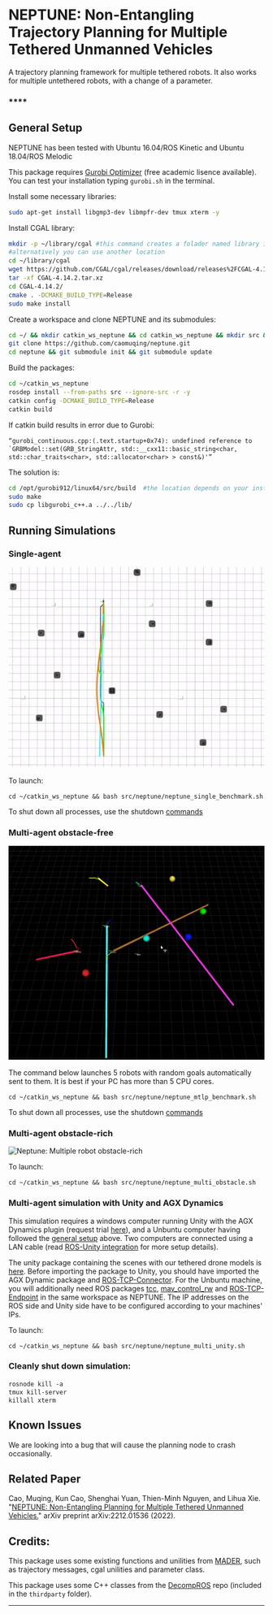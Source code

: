 # NEPTUNE: Non-Entangling Trajectory Planning for Multiple Tethered Unmanned Vehicles #

A trajectory planning framework for multiple tethered robots. It also works for multiple untethered robots, with a change of a parameter.
### ****



## General Setup

NEPTUNE has been tested with Ubuntu 16.04/ROS Kinetic and Ubuntu 18.04/ROS Melodic

This package requires [Gurobi Optimizer](https://www.gurobi.com/products/gurobi-optimizer/) (free academic lisence available). You can test your installation typing `gurobi.sh` in the terminal.

Install some necessary libraries:

```bash
sudo apt-get install libgmp3-dev libmpfr-dev tmux xterm -y   
```
Install CGAL library:

```bash
mkdir -p ~/library/cgal #this command creates a folader named library in your home directory
#alternatively you can use another location
cd ~/library/cgal
wget https://github.com/CGAL/cgal/releases/download/releases%2FCGAL-4.14.2/CGAL-4.14.2.tar.xz
tar -xf CGAL-4.14.2.tar.xz
cd CGAL-4.14.2/
cmake . -DCMAKE_BUILD_TYPE=Release
sudo make install   
```

Create a workspace and clone NEPTUNE and its submodules:

```bash
cd ~/ && mkdir catkin_ws_neptune && cd catkin_ws_neptune && mkdir src && cd src
git clone https://github.com/caomuqing/neptune.git
cd neptune && git submodule init && git submodule update
```

Build the packages:

```bash
cd ~/catkin_ws_neptune
rosdep install --from-paths src --ignore-src -r -y
catkin config -DCMAKE_BUILD_TYPE=Release
catkin build
```

If catkin build results in error due to Gurobi:
```
“gurobi_continuous.cpp:(.text.startup+0x74): undefined reference to
`GRBModel::set(GRB_StringAttr, std::__cxx11::basic_string<char,
std::char_traits<char>, std::allocator<char> > const&)'”
```
The solution is:

```bash
cd /opt/gurobi912/linux64/src/build  #the location depends on your installation directory
sudo make
sudo cp libgurobi_c++.a ../../lib/
```

## Running Simulations

### Single-agent
![Neptune: Single robot benchmark](./neptune/imgs/single.gif)

To launch:
```
cd ~/catkin_ws_neptune && bash src/neptune/neptune_single_benchmark.sh
```
To shut down all processes, use the shutdown [commands](#cleanly-shut-down-simulation)


### Multi-agent obstacle-free

![Neptune: Multiple robot benchmark](./neptune/imgs/mtlp.gif)

The command below launches 5 robots with random goals automatically sent to them. It is best if your PC has more than 5 CPU cores.

```
cd ~/catkin_ws_neptune && bash src/neptune/neptune_mtlp_benchmark.sh
```
To shut down all processes, use the shutdown [commands](#cleanly-shut-down-simulation)

### Multi-agent obstacle-rich

![Neptune: Multiple robot obstacle-rich](./neptune/imgs/multiple.gif)

To launch:
```
cd ~/catkin_ws_neptune && bash src/neptune/neptune_multi_obstacle.sh
```

### Multi-agent simulation with Unity and AGX Dynamics
This simulation requires a windows computer running Unity with the AGX Dynamics plugin (request trial [here](https://www.algoryx.se/agx-unity/)), and a Unbuntu computer having followed the [general setup](#general-setup) above. Two computers are connected using a LAN cable (read [ROS-Unity integration](https://github.com/Unity-Technologies/Unity-Robotics-Hub/blob/main/tutorials/ros_unity_integration/README.md) for more setup details).

The unity package containing the scenes with our tethered drone models is [here](https://drive.google.com/file/d/1VJBm-ERsw9e6_UiGV-W3uzLhE_lfuD_O/view?usp=sharing). Before importing the package to Unity, you should have imported the AGX Dynamic package and [ROS-TCP-Connector](https://github.com/Unity-Technologies/ROS-TCP-Connector).
For the Unbuntu machine, you will additionally need ROS packages [tcc](https://github.com/caomuqing/tcc), [mav_control_rw](https://github.com/caomuqing/mav_control_rw) and [ROS-TCP-Endpoint](https://github.com/Unity-Technologies/ROS-TCP-Endpoint) in the same workspace as NEPTUNE. The IP addresses on the ROS side and Unity side have to be configured according to your machines' IPs.

To launch:
```
cd ~/catkin_ws_neptune && bash src/neptune/neptune_multi_unity.sh
```

### Cleanly shut down simulation:
```
rosnode kill -a
tmux kill-server
killall xterm
```
## Known Issues

We are looking into a bug that will cause the planning node to crash occasionally.

## Related Paper

Cao, Muqing, Kun Cao, Shenghai Yuan, Thien-Minh Nguyen, and Lihua Xie. "[NEPTUNE: Non-Entangling Planning for Multiple Tethered Unmanned Vehicles.](https://arxiv.org/abs/2212.01536)" arXiv preprint arXiv:2212.01536 (2022).

## Credits:
This package uses some existing functions and unilities from [MADER](https://github.com/mit-acl/mader), such as trajectory messages, cgal unilities and parameter class.

This package uses some C++ classes from the [DecompROS](https://github.com/sikang/DecompROS) repo (included in the `thirdparty` folder).


---------
